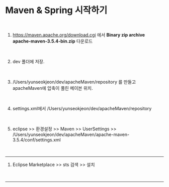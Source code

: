 <h1>Maven & Spring 시작하기</h1>

<br>

1) https://maven.apache.org/download.cgi 에서 **Binary zip archive	apache-maven-3.5.4-bin.zip** 다운로드

<br>

2) dev 폴더에 저장.

<br>

3) /Users/yunseokjeon/dev/apacheMaven/repository 를 만들고 apacheMaven에 압축이 풀린 메이븐 위치.

<br>

4) settings.xml에서 <localRepository>/Users/yunseokjeon/dev/apacheMaven/repository </localRepository>

<br>

5) eclipse >> 환경설정 >> Maven >> UserSettings >> /Users/yunseokjeon/dev/apacheMaven/apache-maven-3.5.4/conf/settings.xml  

<br>

<hr>

1) Eclipse Marketplace >> sts 검색 >> 설치 



<br>

<hr>





 





























